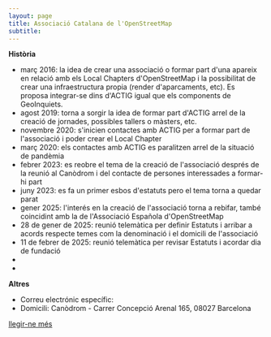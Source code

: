 ```yaml
---
layout: page
title: Associació Catalana de l'OpenStreetMap
subtitle: 
---
```


**Història**
- març 2016: la idea de crear una associació o formar part d'una apareix en relació amb els Local Chapters d'OpenStreetMap i la possibilitat de crear una infraestructura propia (render d'aparcaments, etc). Es proposa integrar-se dins d'ACTIG igual que els components de GeoInquiets.
- agost 2019: torna a sorgir la idea de formar part d'ACTIG arrel de la creació de jornades, possibles tallers o màsters, etc.
- novembre 2020: s'inicien contactes amb ACTIG per a formar part de l'associació i poder crear el Local Chapter
- març 2020: els contactes amb ACTIG es paralitzen arrel de la situació de pandèmia
- febrer 2023: es reobre el tema de la creació de l'associació després de la reunió al Canòdrom i del contacte de persones interessades a formar-hi part
- juny 2023: es fa un primer esbos d'estatuts pero el tema torna a quedar parat
- gener 2025: l'interés en la creació de l'associació torna a rebifar, també coincidint amb la de l'Associació Española d'OpenStreetMap
- 28 de gener de 2025: reunió telemàtica per definir Estatuts i arribar a acords respecte temes com la denominació i el domicili de l'associació
- 11 de febrer de 2025: reunió telemàtica per revisar Estatuts i acordar dia de fundació
-
-

**Altres**
- Correu electrónic específic:
- Domicili: Canòdrom - Carrer Concepció Arenal 165, 08027 Barcelona

[llegir-ne més](https://wiki.openstreetmap.org/wiki/WikiProject_Catalan) 

